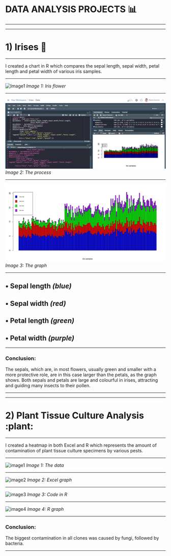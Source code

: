 DATA ANALYSIS PROJECTS 📊
============================

----------------------------

----------------------------

# 1) Irises 🌸

--------------

I created a chart in R which compares the sepal length, sepal width, petal length and petal width of various iris samples.

--------------------------------------------------------------------------------------------------------------------------

![Image1](https://www.integratedots.com/wp-content/uploads/2019/06/iris_petal-sepal-e1560211020463.png)
_Image 1: Iris flower_

------------------------------------------------------------------------------------------

![Image 2](https://github.com/cerovina/Irises-Graph/blob/main/IrisScreenshot.png?raw=true)
_Image 2: The process_

------------------------------------------------------------------------------------------

![Image3](https://github.com/cerovina/Irises-Graph/blob/main/IrisesGraph.png?raw=true)
_Image 3: The graph_

-------------------------------------------------------------------------------------------

## • Sepal length _(blue)_
## • Sepal width _(red)_
## • Petal length _(green)_
## • Petal width _(purple)_

---------------------------

### Conclusion:

The sepals, which are, in most flowers, usually green and smaller with a more protective role, are in this case larger than the petals, as the graph shows. Both sepals and petals are large and colourful in irises, attracting and guiding many insects to their pollen.

--------------------------------------------------------------------------------------------------------------------------------------------------------------------
--------------------------------------------------------------------------------------------------------------------------------------------------------------------

# 2) Plant Tissue Culture Analysis :plant:

----------------------------------

I created a heatmap in both Excel and R which represents the amount of contamination of plant tissue culture specimens by various pests.

----------------------------------------------------------------------------------------------------------------------------------------

![image1](https://github.com/cerovina/PlantTissueCulture1/blob/main/TableMp.png?raw=true)
_Image 1: The data_

-----------------------------------------------------------------------------------------

![image2](https://github.com/cerovina/PlantTissueCulture1/blob/main/ChartMp.png?raw=true)
_Image 2: Excel graph_

-----------------------------------------------------------------------------------------

![image3](https://github.com/cerovina/PlantTissueCulture1/blob/main/Rchart.png?raw=true)
_Image 3: Code in R_

-----------------------------------------------------------------------------------------

![image4](https://github.com/cerovina/PlantTissueCulture1/blob/main/Rgraph.png?raw=true)
_Image 4: R graph_

------------------------------------------------------------------------------------------

### Conclusion:

The biggest contamination in all clones was caused by fungi, followed by bacteria.

----------------------------------------------------------------------------------
